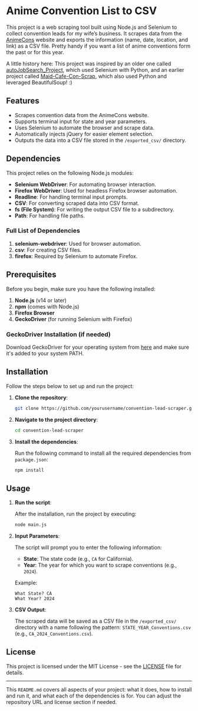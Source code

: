 # Anime Convention List to CSV

This project is a web scraping tool built using Node.js and Selenium to collect convention leads for my wife’s business. It scrapes data from the [AnimeCons](https://animecons.com/events/schedule.php) website and exports the information (name, date, location, and link) as a CSV file. Pretty handy if you want a list of anime conventions form the past or for this year.

A little history here:
This project was inspired by an older one called [autoJobSearch_Project](https://github.com/more8591/autoJobSearch_Project/blob/main/ajs_main.py), which used Selenium with Python, and an earlier project called [Maid-Cafe-Con-Scrap](https://github.com/more8591/Maid-Cafe-Con-Scrap/blob/master/test.py), which also used Python and leveraged BeautifulSoup! :)

## Features

- Scrapes convention data from the AnimeCons website.
- Supports terminal input for state and year parameters.
- Uses Selenium to automate the browser and scrape data.
- Automatically injects jQuery for easier element selection.
- Outputs the data into a CSV file stored in the `/exported_csv/` directory.

## Dependencies

This project relies on the following Node.js modules:

- **Selenium WebDriver**: For automating browser interaction.
- **Firefox WebDriver**: Used for headless Firefox browser automation.
- **Readline**: For handling terminal input prompts.
- **CSV**: For converting scraped data into CSV format.
- **fs (File System)**: For writing the output CSV file to a subdirectory.
- **Path**: For handling file paths.

### Full List of Dependencies

1. **selenium-webdriver**: Used for browser automation.
2. **csv**: For creating CSV files.
3. **firefox**: Required by Selenium to automate Firefox.

## Prerequisites

Before you begin, make sure you have the following installed:

1. **Node.js** (v14 or later)
2. **npm** (comes with Node.js)
3. **Firefox Browser**
4. **GeckoDriver** (for running Selenium with Firefox)

### GeckoDriver Installation (if needed)
Download GeckoDriver for your operating system from [here](https://github.com/mozilla/geckodriver/releases) and make sure it's added to your system PATH.

## Installation

Follow the steps below to set up and run the project:

1. **Clone the repository**:

   ```bash
   git clone https://github.com/yourusername/convention-lead-scraper.git
   ```

2. **Navigate to the project directory**:

   ```bash
   cd convention-lead-scraper
   ```

3. **Install the dependencies**:

   Run the following command to install all the required dependencies from `package.json`:

   ```bash
   npm install
   ```

## Usage

1. **Run the script**:

   After the installation, run the project by executing:

   ```bash
   node main.js
   ```

2. **Input Parameters**:

   The script will prompt you to enter the following information:
   
   - **State**: The state code (e.g., `CA` for California).
   - **Year**: The year for which you want to scrape conventions (e.g., `2024`).

   Example:

   ```
   What State? CA
   What Year? 2024
   ```

3. **CSV Output**:

   The scraped data will be saved as a CSV file in the `/exported_csv/` directory with a name following the pattern: `STATE_YEAR_Conventions.csv` (e.g., `CA_2024_Conventions.csv`).

## License

This project is licensed under the MIT License - see the [LICENSE](LICENSE) file for details.

---

This `README.md` covers all aspects of your project: what it does, how to install and run it, and what each of the dependencies is for. You can adjust the repository URL and license section if needed.